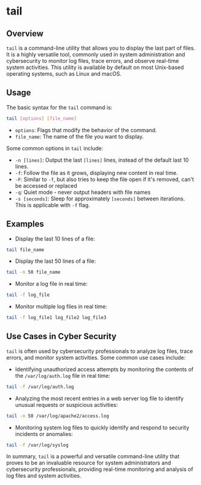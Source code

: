 # tail

## Overview

`tail` is a command-line utility that allows you to display the last part of files. It is a highly versatile tool, commonly used in system administration and cybersecurity to monitor log files, trace errors, and observe real-time system activities. This utility is available by default on most Unix-based operating systems, such as Linux and macOS.

## Usage

The basic syntax for the `tail` command is:

```bash
tail [options] [file_name]
```

- `options`: Flags that modify the behavior of the command.
- `file_name`: The name of the file you want to display.

Some common options in `tail` include:

- `-n [lines]`: Output the last `[lines]` lines, instead of the default last 10 lines.
- `-f`: Follow the file as it grows, displaying new content in real time.
- `-F`: Similar to `-f`, but also tries to keep the file open if it's removed, can't be accessed or replaced
- `-q`: Quiet mode - never output headers with file names
- `-s [seconds]`: Sleep for approximately `[seconds]` between iterations. This is applicable with `-f` flag.

## Examples

- Display the last 10 lines of a file:

```bash
tail file_name
```

- Display the last 50 lines of a file:

```bash
tail -n 50 file_name
```

- Monitor a log file in real time:

```bash
tail -f log_file
```

- Monitor multiple log files in real time:

```bash
tail -f log_file1 log_file2 log_file3
```

## Use Cases in Cyber Security

`tail` is often used by cybersecurity professionals to analyze log files, trace errors, and monitor system activities. Some common use cases include:

- Identifying unauthorized access attempts by monitoring the contents of the `/var/log/auth.log` file in real time:

```bash
tail -f /var/log/auth.log
```

- Analyzing the most recent entries in a web server log file to identify unusual requests or suspicious activities:

```bash
tail -n 50 /var/log/apache2/access.log
```

- Monitoring system log files to quickly identify and respond to security incidents or anomalies:

```bash
tail -f /var/log/syslog
```

In summary, `tail` is a powerful and versatile command-line utility that proves to be an invaluable resource for system administrators and cybersecurity professionals, providing real-time monitoring and analysis of log files and system activities.
